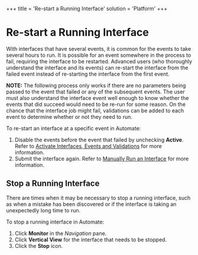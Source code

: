 +++
title = 'Re-start a Running Interface'
solution = 'Platform'
+++

# Re-start a Running Interface

With interfaces that have several events, it is common for the events to
take several hours to run. It is possible for an event somewhere in the
process to fail, requiring the interface to be restarted. Advanced users
(who thoroughly understand the interface and its events) can re-start
the interface from the failed event instead of re-starting the interface
from the first event.

**NOTE:** The following process only works if there are no parameters
being passed to the event that failed or any of the subsequent events.
The user must also understand the interface event well enough to know
whether the events that did succeed would need to be re-run for some
reason. On the chance that the interface job might fail, validations can
be added to each event to determine whether or not they need to run.

To re-start an interface at a specific event in Automate:

1.  Disable the events before the event that failed by unchecking
    **Active**. Refer to [Activate Interfaces, Events and
    Validations](Activate_Interfaces_Events) for more information.
2.  Submit the interface again. Refer to [Manually Run an
    Interface](Schedule_Interfaces#Manually) for more information.

## Stop a Running Interface

There are times when it may be necessary to stop a running interface,
such as when a mistake has been discovered or if the interface is taking
an unexpectedly long time to run.

To stop a running interface in Automate:

1.  Click **Monitor** in the *Navigation* pane.
2.  Click **Vertical View** for the interface that needs to be stopped.
3.  Click the **Stop** icon.
